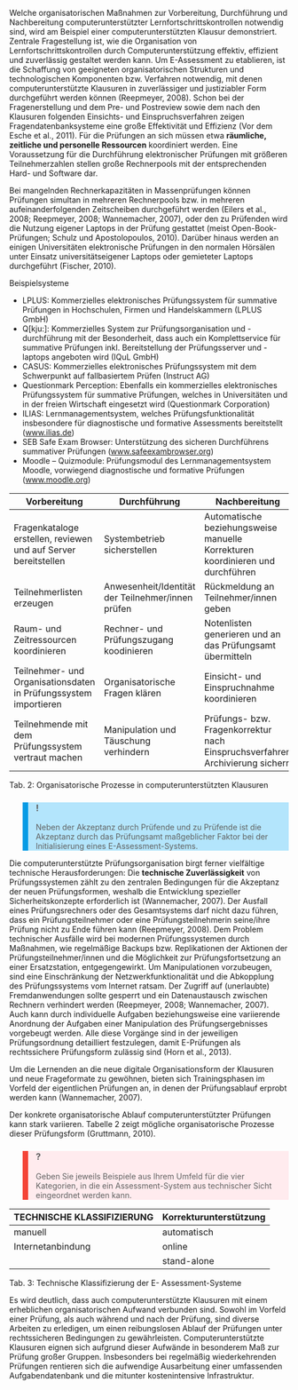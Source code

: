 <!-- filename: 04_Organisation_Prozesse_computerunterstuetzter_Pruefungen.md -->
<!-- title: Organisation: Prozesse computerunterstützter Prüfungen -->

Welche organisatorischen Maßnahmen zur Vorbereitung, Durchführung und Nachbereitung computerunterstützter Lernfortschrittskontrollen notwendig sind, wird am Beispiel einer computerunterstützten Klausur demonstriert. Zentrale Fragestellung ist, wie die Organisation von Lernfortschrittskontrollen durch Computerunterstützung effektiv, effizient und zuverlässig gestaltet werden kann. Um E-Assessment zu etablieren, ist die Schaffung von geeigneten organisatorischen Strukturen und technologischen Komponenten bzw. Verfahren notwendig, mit denen computerunterstützte Klausuren in zuverlässiger und justiziabler Form durchgeführt werden können (Reepmeyer, 2008). Schon bei der Fragenerstellung und dem Pre- und Postreview sowie dem nach den Klausuren folgenden Einsichts- und Einspruchsverfahren zeigen Fragendatenbanksysteme eine große Effektivität und Effizienz (Vor dem Esche et al., 2011). Für die Prüfungen an sich müssen etwa **räumliche, zeitliche und personelle Ressourcen** koordiniert werden. Eine Voraussetzung für die Durchführung elektronischer Prüfungen mit größeren Teilnehmerzahlen stellen große Rechnerpools mit der entsprechenden Hard- und Software dar.

Bei mangelnden Rechnerkapazitäten in Massenprüfungen können Prüfungen simultan in mehreren Rechnerpools bzw. in mehreren aufeinanderfolgenden Zeitscheiben durchgeführt werden (Eilers et al., 2008; Reepmeyer, 2008; Wannemacher, 2007), oder den zu Prüfenden wird die Nutzung eigener Laptops in der Prüfung gestattet (meist Open-Book-Prüfungen; Schulz und Apostolopoulos, 2010). Darüber hinaus werden an einigen Universitäten elektronische Prüfungen in den normalen Hörsälen unter Einsatz universitätseigener Laptops oder gemieteter Laptops durchgeführt (Fischer, 2010).

Beispielsysteme

</blockquote>

- LPLUS: Kommerzielles elektronisches Prüfungssystem für summative Prüfungen in Hochschulen, Firmen und Handelskammern (LPLUS GmbH)
- Q\[kju:]: Kommerzielles System zur Prüfungsorganisation und -durchführung mit der Besonderheit, dass auch ein Komplettservice für summative Prüfungen inkl. Bereitstellung der Prüfungsserver und -laptops angeboten wird (IQuL GmbH)
- CASUS: Kommerzielles elektronisches Prüfungssystem mit dem Schwerpunkt auf fallbasiertem Prüfen (Instruct AG)
- Questionmark Perception: Ebenfalls ein kommerzielles elektronisches Prüfungssystem für summative Prüfungen, welches in Universitäten und in der freien Wirtschaft eingesetzt wird (Questionmark Corporation)
- ILIAS: Lernmanagementsystem, welches Prüfungsfunktionalität insbesondere für diagnostische und formative Assessments bereitstellt (www.ilias.de)
- SEB Safe Exam Browser: Unterstützung des sicheren Durchführens summativer Prüfungen (www.safeexambrowser.org)
- Moodle – Quizmodule: Prüfungsmodul des Lernmanagementsystem Moodle, vorwiegend diagnostische und formative Prüfungen (www.moodle.org)

| Vorbereitung | Durchführung | Nachbereitung |
| --- | --- | --- |
| Fragenkataloge erstellen, reviewen und auf Server bereitstellen | Systembetrieb sicherstellen | Automatische beziehungsweise manuelle Korrekturen koordinieren und durchführen |
| Teilnehmerlisten erzeugen | Anwesenheit/Identität der Teilnehmer/innen prüfen | Rückmeldung an Teilnehmer/innen geben |
| Raum- und Zeitressourcen koordinieren | Rechner- und Prüfungszugang koodinieren | Notenlisten generieren und an das Prüfungsamt übermitteln |
| Teilnehmer- und Organisationsdaten in Prüfungssystem importieren | Organisatorische Fragen klären | Einsicht- und Einspruchnahme koordinieren |
| Teilnehmende mit dem Prüfungssystem vertraut machen | Manipulation und Täuschung verhindern | Prüfungs- bzw. Fragenkorrektur nach Einspruchsverfahren Archivierung sichern |

Tab. 2: Organisatorische Prozesse in computerunterstützten Klausuren

<blockquote style="background: #B3E5FC; border-left: 10px solid #039BE5">

### !

Neben der Akzeptanz durch Prüfende und zu Prüfende ist die Akzeptanz durch das Prüfungsamt maßgeblicher Faktor bei der Initialisierung eines E-Assessment-Systems.

</blockquote>

Die computerunterstützte Prüfungsorganisation birgt ferner vielfältige technische Herausforderungen: Die **technische Zuverlässigkeit** von Prüfungssystemen zählt zu den zentralen Bedingungen für die Akzeptanz der neuen Prüfungsformen, weshalb die Entwicklung spezieller Sicherheitskonzepte erforderlich ist (Wannemacher, 2007). Der Ausfall eines Prüfungsrechners oder des Gesamtsystems darf nicht dazu führen, dass ein Prüfungsteilnehmer oder eine Prüfungsteilnehmerin seine/ihre Prüfung nicht zu Ende führen kann (Reepmeyer, 2008). Dem Problem technischer Ausfälle wird bei modernen Prüfungssystemen durch Maßnahmen, wie regelmäßige Backups bzw. Replikationen der Aktionen der Prüfungsteilnehmer/innen und die Möglichkeit zur Prüfungsfortsetzung an einer Ersatzstation, entgegengewirkt. Um Manipulationen vorzubeugen, sind eine Einschränkung der Netzwerkfunktionalität und die Abkopplung des Prüfungssystems vom Internet ratsam. Der Zugriff auf (unerlaubte) Fremdanwendungen sollte gesperrt und ein Datenaustausch zwischen Rechnern verhindert werden (Reepmeyer, 2008; Wannemacher, 2007). Auch kann durch individuelle Aufgaben beziehungsweise eine variierende Anordnung der Aufgaben einer Manipulation des Prüfungsergebnisses vorgebeugt werden. Alle diese Vorgänge sind in der jeweiligen Prüfungsordnung detailliert festzulegen, damit E-Prüfungen als rechtssichere Prüfungsform zulässig sind (Horn et al., 2013).

Um die Lernenden an die neue digitale Organisationsform der Klausuren und neue Frageformate zu gewöhnen, bieten sich Trainingsphasen im Vorfeld der eigentlichen Prüfungen an, in denen der Prüfungsablauf erprobt werden kann (Wannemacher, 2007).

Der konkrete organisatorische Ablauf computerunterstützter Prüfungen kann stark variieren. Tabelle 2 zeigt mögliche organisatorische Prozesse dieser Prüfungsform (Gruttmann, 2010).

<blockquote style="background: #FFEBEE; border-left: 10px solid #F44336">

### ?

Geben Sie jeweils Beispiele aus Ihrem Umfeld für die vier Kategorien, in die ein Assessment-System aus technischer Sicht eingeordnet werden kann.

</blockquote>

| TECHNISCHE KLASSIFIZIERUNG | Korrekturunterstützung |
| --- | --- |
| manuell | automatisch |
| Internetanbindung | online | Web-Based Assisted Assessment (WAA) | Web-Based Assessment (WBA) |
| | stand-alone | Computer-Assisted Assessment (CAA) | Computer-Based Assessment (CBA) |

Tab. 3: Technische Klassifizierung der E- Assessment-Systeme

Es wird deutlich, dass auch computerunterstützte Klausuren mit einem erheblichen organisatorischen Aufwand verbunden sind. Sowohl im Vorfeld einer Prüfung, als auch während und nach der Prüfung, sind diverse Arbeiten zu erledigen, um einen reibungslosen Ablauf der Prüfungen unter rechtssicheren Bedingungen zu gewährleisten. Computerunterstützte Klausuren eignen sich aufgrund dieser Aufwände in besonderem Maß zur Prüfung großer Gruppen. Insbesonders bei regelmäßig wiederkehrenden Prüfungen rentieren sich die aufwendige Ausarbeitung einer umfassenden Aufgabendatenbank und die mitunter kostenintensive Infrastruktur.
